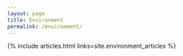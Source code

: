 ```yaml
---
layout: page
title: Environment
permalink: /environment/
---
```


{% include articles.html links=site.environment_articles %}